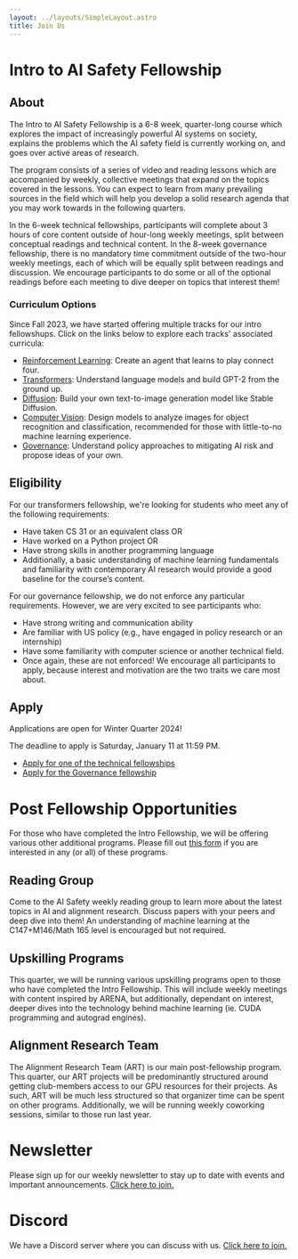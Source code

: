 ```yaml
---
layout: ../layouts/SimpleLayout.astro
title: Join Us
---
```


# Intro to AI Safety Fellowship

## About

The Intro to AI Safety Fellowship is a 6-8 week, quarter-long course which
explores the impact of increasingly powerful AI systems on society, explains
the problems which the AI safety field is currently working on, and goes over
active areas of research.

The program consists of a series of video and reading lessons which are
accompanied by weekly, collective meetings that expand on the topics covered
in the lessons. You can expect to learn from many prevailing sources in the
field which will help you develop a solid research agenda that you may work
towards in the following quarters.

In the 6-week technical fellowships, participants will complete about 3 hours 
of core content outside of hour-long weekly meetings, split between conceptual 
readings and technical content. In the 8-week governance fellowship, there is 
no mandatory time commitment outside of the two-hour weekly meetings, each of
which will be equally split between readings and discussion. We encourage 
participants to do some or all of the optional readings before each meeting
to dive deeper on topics that interest them!

### Curriculum Options

Since Fall 2023, we have started offering multiple tracks for our intro
fellowshups. Click on the links below to explore each tracks' associated
curricula:

- [Reinforcement Learning](/fellowships/rl): Create an agent that learns to play connect four.
- [Transformers](/fellowships/transformers): Understand language models and build GPT-2 from the ground up.
- [Diffusion](/fellowships/diffusion): Build your own text-to-image generation model like Stable Diffusion.
- [Computer Vision](/fellowships/cv): Design models to analyze images for object recognition and classification, recommended for those with little-to-no machine learning experience.
- [Governance](/fellowships/governance): Understand policy approaches to mitigating AI risk and propose ideas of your own.

## Eligibility

For our transformers fellowship, we're looking for students who meet any of the following requirements:

- Have taken CS 31 or an equivalent class OR
- Have worked on a Python project OR
- Have strong skills in another programming language
- Additionally, a basic understanding of machine learning fundamentals and
  familiarity with contemporary AI research would provide a good baseline for the
  course’s content.

For our governance fellowship, we do not enforce any particular requirements. However, we are very excited to see participants who:
- Have strong writing and communication ability
- Are familiar with US policy (e.g., have engaged in policy research or an internship)
- Have some familiarity with computer science or another technical field.
- Once again, these are not enforced! We encourage all participants to apply, because interest and motivation are the two traits we care most about.

## Apply

Applications are open for Winter Quarter 2024!

The deadline to apply is Saturday, January 11 at 11:59 PM.

- [Apply for one of the technical fellowships](https://forms.gle/YUVkN8dawLESHbPLA)
- [Apply for the Governance fellowship](https://docs.google.com/forms/d/e/1FAIpQLSe9S0rxOdrp1XEoxHnvOeKOFvW-9739TnWMtpm82qxm1l0eIw/viewform?usp=sharing)

# Post Fellowship Opportunities

For those who have completed the Intro Fellowship, we will be offering various other additional programs.
Please fill out [this form](https://forms.gle/zD8nCmdu17farryV8) if you are interested in any (or all) of
these programs.

## Reading Group

Come to the AI Safety weekly reading group to learn more about the latest topics in AI and alignment research.
Discuss papers with your peers and deep dive into them! An understanding of machine learning at the
C147+M146/Math 165 level is encouraged but not required.

## Upskilling Programs

This quarter, we will be running various upskilling programs open to those who have completed the Intro Fellowship.
This will include weekly meetings with content inspired by ARENA, but additionally, dependant on interest, deeper
dives into the technology behind machine learning (ie. CUDA programming and autograd engines).

## Alignment Research Team

The Alignment Research Team (ART) is our main post-fellowship program. This quarter, our ART projects will be
predominantly structured around getting club-members access to our GPU resources for their projects. As such,
ART will be much less structured so that organizer time can be spent on other programs. Additionally, we will
be running weekly coworking sessions, similar to those run last year.

# Newsletter

Please sign up for our weekly newsletter to stay up to date with events and
important announcements. [Click here to join.](//eepurl.com/h9dY9P)

# Discord

We have a Discord server where you can discuss with us.
[Click here to join.](//discord.gg/37TzSyrwmf)

